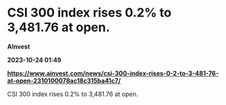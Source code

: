 # CSI 300 index rises 0.2% to 3,481.76 at open.
**AInvest**

**2023-10-24 01:49**

**https://www.ainvest.com/news/csi-300-index-rises-0-2-to-3-481-76-at-open-2310100078ac18c315ba41c7/**

CSI 300 index rises 0.2% to 3,481.76 at open.